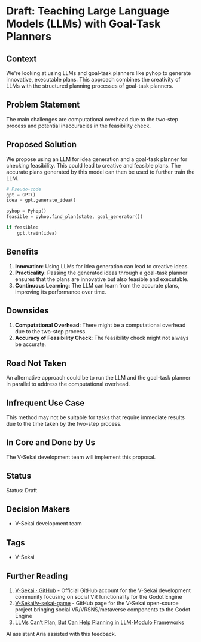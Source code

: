 # Draft: Teaching Large Language Models (LLMs) with Goal-Task Planners

## Context

We're looking at using LLMs and goal-task planners like pyhop to generate innovative, executable plans. This approach combines the creativity of LLMs with the structured planning processes of goal-task planners.

## Problem Statement

The main challenges are computational overhead due to the two-step process and potential inaccuracies in the feasibility check.

## Proposed Solution

We propose using an LLM for idea generation and a goal-task planner for checking feasibility. This could lead to creative and feasible plans. The accurate plans generated by this model can then be used to further train the LLM.

```python
# Pseudo-code
gpt = GPT()
idea = gpt.generate_idea()

pyhop = Pyhop()
feasible = pyhop.find_plan(state, goal_generator())

if feasible:
    gpt.train(idea)
```

## Benefits

1. **Innovation**: Using LLMs for idea generation can lead to creative ideas.
2. **Practicality**: Passing the generated ideas through a goal-task planner ensures that the plans are innovative but also feasible and executable.
3. **Continuous Learning**: The LLM can learn from the accurate plans, improving its performance over time.

## Downsides

1. **Computational Overhead**: There might be a computational overhead due to the two-step process.
2. **Accuracy of Feasibility Check**: The feasibility check might not always be accurate.

## Road Not Taken

An alternative approach could be to run the LLM and the goal-task planner in parallel to address the computational overhead.

## Infrequent Use Case

This method may not be suitable for tasks that require immediate results due to the time taken by the two-step process.

## In Core and Done by Us

The V-Sekai development team will implement this proposal.

## Status

Status: Draft

## Decision Makers

- V-Sekai development team

## Tags

- V-Sekai

## Further Reading

1. [V-Sekai · GitHub](https://github.com/v-sekai) - Official GitHub account for the V-Sekai development community focusing on social VR functionality for the Godot Engine
2. [V-Sekai/v-sekai-game](https://github.com/v-sekai/v-sekai-game) - GitHub page for the V-Sekai open-source project bringing social VR/VRSNS/metaverse components to the Godot Engine
3. [LLMs Can’t Plan, But Can Help Planning in LLM-Modulo Frameworks](https://doi.org/10.48550/arXiv.2402.01817)

AI assistant Aria assisted with this feedback.
